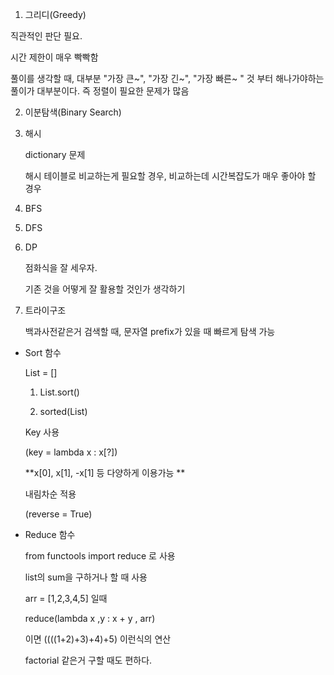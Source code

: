 1.  그리디(Greedy)

   직관적인 판단 필요.

   시간 제한이 매우 빡빡함

   풀이를 생각할 때,  대부분 "가장 큰~", "가장 긴~", "가장 빠른~ " 것 부터 해나가야하는 풀이가 대부분이다. 즉 정렬이 필요한 문제가 많음

   

2.  이분탐색(Binary Search)

3.  해시 

    dictionary 문제

    해시 테이블로 비교하는게 필요할 경우, 비교하는데 시간복잡도가 매우 좋아야 할 경우

4.  BFS

5.  DFS

6. DP

   점화식을 잘 세우자.

   기존 것을 어떻게 잘 활용할 것인가 생각하기

7. 트라이구조

   백과사전같은거 검색할 때, 문자열 prefix가 있을 때 빠르게 탐색 가능



- Sort 함수

  List  = []

  1.  List.sort()

  2. sorted(List)

  Key 사용 

  (key = lambda x : x[?])

  **x[0], x[1], -x[1] 등 다양하게 이용가능 **

  내림차순 적용

  (reverse = True)

  

- Reduce 함수

  from functools import reduce 로 사용

  list의 sum을 구하거나 할 때 사용

  arr = [1,2,3,4,5] 일때

  reduce(lambda x ,y : x + y , arr) 

  이면 ((((1+2)+3)+4)+5) 이런식의 연산 

  factorial 같은거 구할 때도 편하다.









